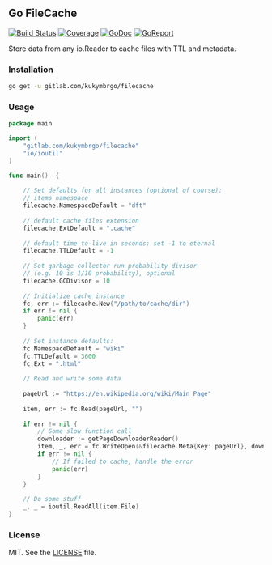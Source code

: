 ## Go FileCache

[![Build Status](https://gitlab.com/kukymbrgo/filecache/badges/master/build.svg)](https://gitlab.com/kukymbrgo/filecache/pipelines)
[![Coverage](https://gitlab.com/kukymbrgo/filecache/badges/master/coverage.svg)](https://gitlab.com/kukymbrgo/filecache)
[![GoDoc](https://godoc.org/gitlab.com/kukymbrgo/filecache?status.svg)](https://godoc.org/gitlab.com/kukymbrgo/filecache)
[![GoReport](https://goreportcard.com/badge/github.com/kukymbr/filecache)](https://goreportcard.com/report/github.com/kukymbr/filecache)

Store data from any io.Reader to cache files with TTL and metadata.

### Installation

```sh
go get -u gitlab.com/kukymbrgo/filecache
```

### Usage

```go
package main

import (
    "gitlab.com/kukymbrgo/filecache"
    "io/ioutil"
)

func main()  {
	
    // Set defaults for all instances (optional of course):
    // items namespace
    filecache.NamespaceDefault = "dft"
    
    // default cache files extension
    filecache.ExtDefault = ".cache"
    
    // default time-to-live in seconds; set -1 to eternal
    filecache.TTLDefault = -1
    
    // Set garbage collector run probability divisor
    // (e.g. 10 is 1/10 probability), optional
    filecache.GCDivisor = 10
	
    // Initialize cache instance
    fc, err := filecache.New("/path/to/cache/dir")
    if err != nil {
    	panic(err)
    } 
    
    // Set instance defaults:
    fc.NamespaceDefault = "wiki"
    fc.TTLDefault = 3600
    fc.Ext = ".html"
    
    // Read and write some data 
    
    pageUrl := "https://en.wikipedia.org/wiki/Main_Page"
    
    item, err := fc.Read(pageUrl, "")
    
    if err != nil {
        // Some slow function call
        downloader := getPageDownloaderReader()
        item, _, err = fc.WriteOpen(&filecache.Meta{Key: pageUrl}, downloader)
        if err != nil {
            // If failed to cache, handle the error       
            panic(err)
        }
    }
    
    // Do some stuff
    _, _ = ioutil.ReadAll(item.File)
}
```

### License

MIT. See the [LICENSE](/LICENSE) file.